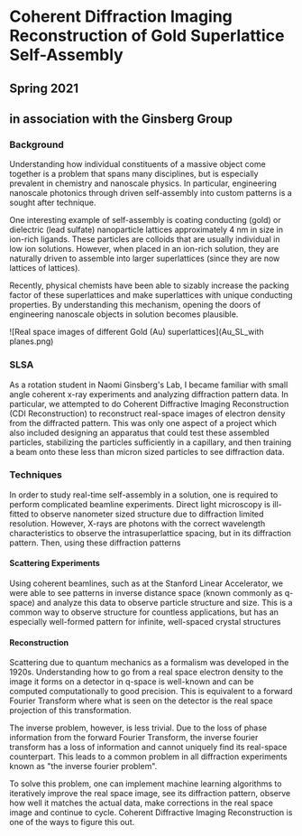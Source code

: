 # Coherent Diffraction Imaging Reconstruction of Gold Superlattice Self-Assembly

## Spring 2021
## in association with the Ginsberg Group

### Background

Understanding how individual constituents of a massive object come together is a problem that spans many disciplines, but is especially prevalent in chemistry and nanoscale physics. In particular, engineering nanoscale photonics through driven self-assembly into custom patterns is a sought after technique.

One interesting example of self-assembly is coating conducting (gold) or dielectric (lead sulfate) nanoparticle lattices approximately 4 nm in size in ion-rich ligands. These particles are colloids that are usually individual in low ion solutions. However, when placed in an ion-rich solution, they are naturally driven to assemble into larger superlattices (since they are now lattices of lattices).

Recently, physical chemists have been able to sizably increase the packing factor of these superlattices and make superlattices with unique conducting properties. By understanding this mechanism, opening the doors of engineering nanoscale objects in solution becomes plausible.

![Real space images of different Gold (Au) superlattices](Au_SL_with planes.png)


### SLSA

As a rotation student in Naomi Ginsberg's Lab, I became familiar with small angle coherent x-ray experiments and analyzing diffraction pattern data. In particular, we attempted to do Coherent Diffractive Imaging Reconstruction (CDI Reconstruction) to reconstruct real-space images of electron density from the diffracted pattern. This was only one aspect of a project which also included designing an apparatus that could test these assembled particles, stabilizing the particles sufficiently in a capillary, and then training a beam onto these less than micron sized particles to see diffraction data.


### Techniques

In order to study real-time self-assembly in a solution, one is required to perform complicated beamline experiments. Direct light microscopy is ill-fitted to observe nanometer sized structure due to diffraction limited resolution. However, X-rays are photons with the correct wavelength characteristics to observe the intrasuperlattice spacing, but in its diffraction pattern. Then, using these diffraction patterns

#### Scattering Experiments

Using coherent beamlines, such as at the Stanford Linear Accelerator, we were able to see patterns in inverse distance space (known commonly as q-space) and analyze this data to observe particle structure and size. This is a common way to observe structure for countless applications, but has an especially well-formed pattern for infinite, well-spaced crystal structures

#### Reconstruction

Scattering due to quantum mechanics as a formalism was developed in the 1920s. Understanding how to go from a real space electron density to the image it forms on a detector in q-space is well-known and can be computed computationally to good precision. This is equivalent to a forward Fourier Transform where what is seen on the detector is the real space projection of this transformation.

The inverse problem, however, is less trivial. Due to the loss of phase information from the forward Fourier Transform, the inverse fourier transform has a loss of information and cannot uniquely find its real-space counterpart. This leads to a common problem in all diffraction experiments known as "the inverse fourier problem".

To solve this problem, one can implement machine learning algorithms to iteratively improve the real space image, see its diffraction pattern, observe how well it matches the actual data, make corrections in the real space image and continue to cycle. Coherent Diffractive Imaging Reconstruction is one of the ways to figure this out.
